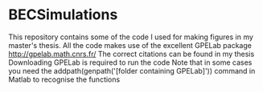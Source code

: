 # BECSimulations

This repository contains some of the code I used for making figures in my master's thesis.
All the code makes use of the excellent GPELab package http://gpelab.math.cnrs.fr/
The correct citations can be found in my thesis
Downloading GPELab is required to run the code
Note that in some cases you need the addpath(genpath('[folder containing GPELab]')) command in Matlab to recognise the functions
